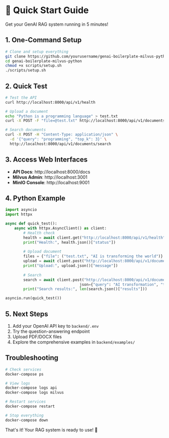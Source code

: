 # 🚀 Quick Start Guide

Get your GenAI RAG system running in 5 minutes!

## 1. One-Command Setup

```bash
# Clone and setup everything
git clone https://github.com/yourusername/genai-boilerplate-milvus-python.git
cd genai-boilerplate-milvus-python
chmod +x scripts/setup.sh
./scripts/setup.sh
```

## 2. Quick Test

```bash
# Test the API
curl http://localhost:8000/api/v1/health

# Upload a document
echo "Python is a programming language" > test.txt
curl -X POST -F "file=@test.txt" http://localhost:8000/api/v1/documents/upload

# Search documents
curl -X POST -H "Content-Type: application/json" \
  -d '{"query": "programming", "top_k": 3}' \
  http://localhost:8000/api/v1/documents/search
```

## 3. Access Web Interfaces

- **API Docs**: http://localhost:8000/docs
- **Milvus Admin**: http://localhost:3001
- **MinIO Console**: http://localhost:9001

## 4. Python Example

```python
import asyncio
import httpx

async def quick_test():
    async with httpx.AsyncClient() as client:
        # Health check
        health = await client.get("http://localhost:8000/api/v1/health")
        print("Health:", health.json()["status"])
        
        # Upload document
        files = {"file": ("test.txt", "AI is transforming the world")}
        upload = await client.post("http://localhost:8000/api/v1/documents/upload", files=files)
        print("Upload:", upload.json()["message"])
        
        # Search
        search = await client.post("http://localhost:8000/api/v1/documents/search", 
                                 json={"query": "AI transformation", "top_k": 1})
        print("Search results:", len(search.json()["results"]))

asyncio.run(quick_test())
```

## 5. Next Steps

1. Add your OpenAI API key to `backend/.env`
2. Try the question-answering endpoint
3. Upload PDF/DOCX files
4. Explore the comprehensive examples in `backend/examples/`

## Troubleshooting

```bash
# Check services
docker-compose ps

# View logs
docker-compose logs api
docker-compose logs milvus

# Restart services
docker-compose restart

# Stop everything
docker-compose down
```

That's it! Your RAG system is ready to use! 🎉

